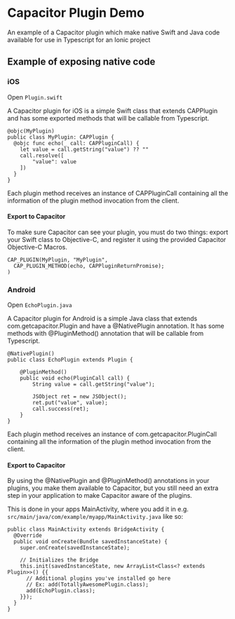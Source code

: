 # Capacitor Plugin Demo
An example of a Capacitor plugin which make native Swift and Java code available for use in Typescript for an Ionic project

## Example of exposing native code
### iOS

Open `Plugin.swift`

A Capacitor plugin for iOS is a simple Swift class that extends CAPPlugin and has some exported methods that will be callable from Typescript.

```
@objc(MyPlugin)
public class MyPlugin: CAPPlugin {
  @objc func echo(_ call: CAPPluginCall) {
    let value = call.getString("value") ?? ""
    call.resolve([
        "value": value
    ])
  }
}
```

Each plugin method receives an instance of CAPPluginCall containing all the information of the plugin method invocation from the client.

#### Export to Capacitor

To make sure Capacitor can see your plugin, you must do two things: export your Swift class to Objective-C, and register it using the provided Capacitor Objective-C Macros.

```
CAP_PLUGIN(MyPlugin, "MyPlugin",
  CAP_PLUGIN_METHOD(echo, CAPPluginReturnPromise);
)
```

### Android

Open `EchoPlugin.java`

A Capacitor plugin for Android is a simple Java class that extends com.getcapacitor.Plugin and have a @NativePlugin annotation. It has some methods with @PluginMethod() annotation that will be callable from Typescript.

```
@NativePlugin()
public class EchoPlugin extends Plugin {

    @PluginMethod()
    public void echo(PluginCall call) {
        String value = call.getString("value");

        JSObject ret = new JSObject();
        ret.put("value", value);
        call.success(ret);
    }
}
```

Each plugin method receives an instance of com.getcapacitor.PluginCall containing all the information of the plugin method invocation from the client.

#### Export to Capacitor

By using the @NativePlugin and @PluginMethod() annotations in your plugins, you make them available to Capacitor, but you still need an extra step in your application to make Capacitor aware of the plugins.

This is done in your apps MainActivity, where you add it in e.g. `src/main/java/com/example/myapp/MainActivity.java` like so:

```
public class MainActivity extends BridgeActivity {
  @Override
  public void onCreate(Bundle savedInstanceState) {
    super.onCreate(savedInstanceState);

    // Initializes the Bridge
    this.init(savedInstanceState, new ArrayList<Class<? extends Plugin>>() {{
      // Additional plugins you've installed go here
      // Ex: add(TotallyAwesomePlugin.class);
      add(EchoPlugin.class);
    }});
  }
}
```
